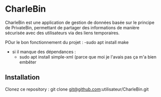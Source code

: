 # CharleBin

CharleBin est une application de gestion de données basée sur le principe de PrivateBin, permettant de partager des informations de manière sécurisée avec des utilisateurs via des liens temporaires.

POur le bon fonctionnement du projet : 
-sudo apt install make
- si il manque des dépendances :
  - sudo apt install simple-xml (parce que moi je l'avais pas ça m'a bien embêter 

## Installation

Clonez ce repository :
git clone git@github.com:utilisateur/CharleBin.git
